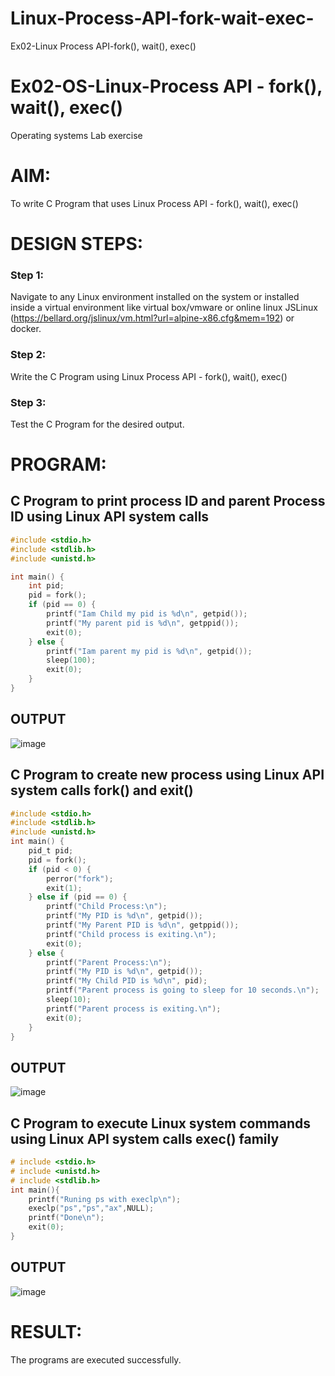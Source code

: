 # Linux-Process-API-fork-wait-exec-
Ex02-Linux Process API-fork(), wait(), exec()
# Ex02-OS-Linux-Process API - fork(), wait(), exec()
Operating systems Lab exercise


# AIM:
To write C Program that uses Linux Process API - fork(), wait(), exec()

# DESIGN STEPS:

### Step 1:

Navigate to any Linux environment installed on the system or installed inside a virtual environment like virtual box/vmware or online linux JSLinux (https://bellard.org/jslinux/vm.html?url=alpine-x86.cfg&mem=192) or docker.

### Step 2:

Write the C Program using Linux Process API - fork(), wait(), exec()

### Step 3:

Test the C Program for the desired output. 

# PROGRAM:

## C Program to print process ID and parent Process ID using Linux API system calls

```c
#include <stdio.h>
#include <stdlib.h>
#include <unistd.h>

int main() {
    int pid;
    pid = fork();
    if (pid == 0) {
        printf("Iam Child my pid is %d\n", getpid());
        printf("My parent pid is %d\n", getppid());
        exit(0);
    } else {
        printf("Iam parent my pid is %d\n", getpid());
        sleep(100);
        exit(0);
    }
}
```
## OUTPUT

![image](https://github.com/user-attachments/assets/1026e3ba-ea9e-4f10-ab5e-dcae64d4b9d7)

## C Program to create new process using Linux API system calls fork() and exit()


```c
#include <stdio.h>
#include <stdlib.h>
#include <unistd.h>
int main() {
    pid_t pid;
    pid = fork();
    if (pid < 0) {
        perror("fork");
        exit(1);
    } else if (pid == 0) {
        printf("Child Process:\n");
        printf("My PID is %d\n", getpid());
        printf("My Parent PID is %d\n", getppid());
        printf("Child process is exiting.\n");
        exit(0);  
    } else {
        printf("Parent Process:\n");
        printf("My PID is %d\n", getpid());
        printf("My Child PID is %d\n", pid);
        printf("Parent process is going to sleep for 10 seconds.\n");
        sleep(10); 
        printf("Parent process is exiting.\n");
        exit(0);  
    }
}
```
## OUTPUT
![image](https://github.com/user-attachments/assets/2a31537d-4269-4901-919f-09db590381d2)

## C Program to execute Linux system commands using Linux API system calls exec() family

```c
# include <stdio.h>
# include <unistd.h>
# include <stdlib.h>
int main(){
	printf("Runing ps with execlp\n");
	execlp("ps","ps","ax",NULL);
	printf("Done\n");
	exit(0);
}
```
## OUTPUT
![image](https://github.com/user-attachments/assets/c4850731-51c2-4097-897f-73b77a565349)

# RESULT:
The programs are executed successfully.
